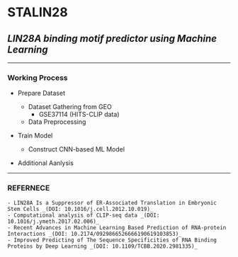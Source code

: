 # STALIN28

## _LIN28A binding motif predictor using Machine Learning_

- - -

### Working Process
- Prepare Dataset
	- Dataset Gathering from GEO
		- GSE37114 (HITS-CLIP data)
	- Data Preprocessing
- Train Model
	- Construct CNN-based ML Model

- Additional Aanlysis

- - - 

### REFERNECE
	- LIN28A Is a Suppressor of ER-Associated Translation in Embryonic Stem Cells _(DOI: 10.1016/j.cell.2012.10.019)_
	- Computational analysis of CLIP-seq data _(DOI: 10.1016/j.ymeth.2017.02.006)_
	- Recent Advances in Machine Learning Based Prediction of RNA-protein Interactions _(DOI: 10.2174/0929866526666190619103853)_
	- Improved Predicting of The Sequence Specificities of RNA Binding Proteins by Deep Learning _(DOI: 10.1109/TCBB.2020.2981335)_
